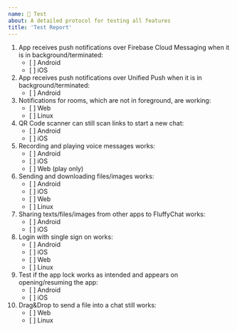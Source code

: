 ```yaml
---
name: 📝 Test
about: A detailed protocol for testing all features
title: 'Test Report'
---
```


1. App receives push notifications over Firebase Cloud Messaging when it is in background/terminated:
	- [ ] Android
	- [ ] iOS
2. App receives push notifications over Unified Push when it is in background/terminated:
	- [ ] Android
3. Notifications for rooms, which are not in foreground, are working:
	- [ ] Web
	- [ ] Linux
4. QR Code scanner can still scan links to start a new chat:
	- [ ] Android
	- [ ] iOS
5. Recording and playing voice messages works:
	- [ ] Android
	- [ ] iOS
	- [ ] Web (play only)
6. Sending and downloading files/images works:
	- [ ] Android
	- [ ] iOS
	- [ ] Web
	- [ ] Linux
7. Sharing texts/files/images from other apps to FluffyChat works:
	- [ ] Android
	- [ ] iOS
8. Login with single sign on works:
	- [ ] Android
	- [ ] iOS
	- [ ] Web
	- [ ] Linux
9. Test if the app lock works as intended and appears on opening/resuming the app:
	- [ ] Android
	- [ ] iOS
10. Drag&Drop to send a file into a chat still works:
	- [ ] Web
	- [ ] Linux

